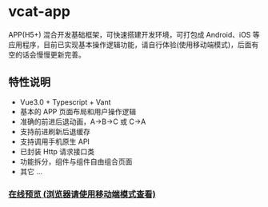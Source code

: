 # vcat-app
APP(H5+) 混合开发基础框架，可快速搭建开发环境，可打包成 Android、iOS 等应用程序，目前已实现基本操作逻辑功能，请自行体验(使用移动端模式)，后面有空的话会慢慢更新完善。

## 特性说明
- Vue3.0 + Typescript + Vant
- 基本的 APP 页面布局和用户操作逻辑
- 准确的前进后退动画，A→B→C 或 C→A
- 支持前进刷新后退缓存
- 支持调用手机原生 API
- 已封装 Http 请求接口类
- 功能拆分，组件与组件自由组合页面
- 其它 ...

### [在线预览 (浏览器请使用移动端模式查看)](http://www.teamwei.com/vcat-app)
